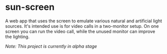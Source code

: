 # sun-screen
A web app that uses the screen to emulate various natural and artificial light sources. It's intended use is for video calls in a two-monitor setup. On one screen you can run the video call, while the unused monitor can improve the lighting.

_Note: This project is currently in alpha stage_
